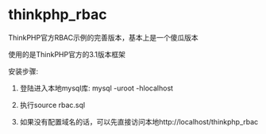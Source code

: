 # thinkphp_rbac

ThinkPHP官方RBAC示例的完善版本，基本上是一个傻瓜版本

使用的是ThinkPHP官方的3.1版本框架

安装步骤:

1. 登陆进入本地mysql库:
    mysql -uroot -hlocalhost

2. 执行source rbac.sql

3. 如果没有配置域名的话，可以先直接访问本地http://localhost/thinkphp_rbac